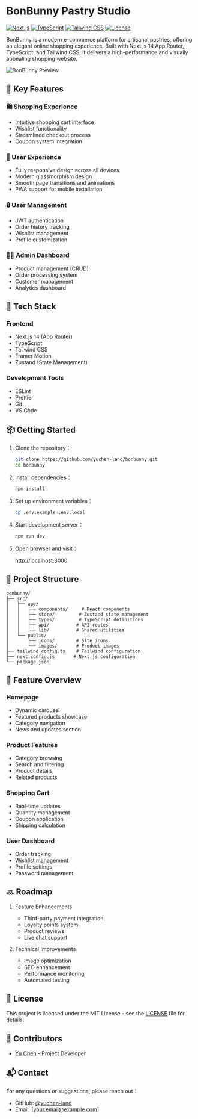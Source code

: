 # BonBunny Pastry Studio

[![Next.js](https://img.shields.io/badge/Next.js-14.0-black?logo=next.js)](https://nextjs.org/)
[![TypeScript](https://img.shields.io/badge/TypeScript-5.0-blue?logo=typescript)](https://www.typescriptlang.org/)
[![Tailwind CSS](https://img.shields.io/badge/Tailwind-3.0-38B2AC?logo=tailwind-css)](https://tailwindcss.com/)
[![License](https://img.shields.io/badge/License-MIT-green.svg)](LICENSE)

BonBunny is a modern e-commerce platform for artisanal pastries, offering an elegant online shopping experience. Built with Next.js 14 App Router, TypeScript, and Tailwind CSS, it delivers a high-performance and visually appealing shopping website.

![BonBunny Preview](public/images/about-banner.jpg)

## 🌟 Key Features

### 🛍️ Shopping Experience

- Intuitive shopping cart interface
- Wishlist functionality
- Streamlined checkout process
- Coupon system integration

### 📱 User Experience

- Fully responsive design across all devices
- Modern glassmorphism design
- Smooth page transitions and animations
- PWA support for mobile installation

### 🔒 User Management

- JWT authentication
- Order history tracking
- Wishlist management
- Profile customization

### 👨‍💼 Admin Dashboard

- Product management (CRUD)
- Order processing system
- Customer management
- Analytics dashboard

## 🚀 Tech Stack

### Frontend

- Next.js 14 (App Router)
- TypeScript
- Tailwind CSS
- Framer Motion
- Zustand (State Management)

### Development Tools

- ESLint
- Prettier
- Git
- VS Code

## 📦 Getting Started

1. Clone the repository：

   ```bash
   git clone https://github.com/yuchen-land/bonbunny.git
   cd bonbunny
   ```

2. Install dependencies：

   ```bash
   npm install
   ```

3. Set up environment variables：

   ```bash
   cp .env.example .env.local
   ```

4. Start development server：

   ```bash
   npm run dev
   ```

5. Open browser and visit：

   [http://localhost:3000](http://localhost:3000)

## 📁 Project Structure

```
bonbunny/
├── src/
│   ├── app/
│   │   ├── components/     # React components
│   │   ├── store/         # Zustand state management
│   │   ├── types/         # TypeScript definitions
│   │   ├── api/          # API routes
│   │   └── lib/          # Shared utilities
│   └── public/
│       ├── icons/        # Site icons
│       └── images/       # Product images
├── tailwind.config.ts    # Tailwind configuration
├── next.config.js       # Next.js configuration
└── package.json
```

## 🎨 Feature Overview

### Homepage

- Dynamic carousel
- Featured products showcase
- Category navigation
- News and updates section

### Product Features

- Category browsing
- Search and filtering
- Product details
- Related products

### Shopping Cart

- Real-time updates
- Quantity management
- Coupon application
- Shipping calculation

### User Dashboard

- Order tracking
- Wishlist management
- Profile settings
- Password management

## 🔜 Roadmap

1. Feature Enhancements

   - Third-party payment integration
   - Loyalty points system
   - Product reviews
   - Live chat support

2. Technical Improvements

   - Image optimization
   - SEO enhancement
   - Performance monitoring
   - Automated testing

## 📄 License

This project is licensed under the MIT License - see the [LICENSE](LICENSE) file for details.

## 👥 Contributors

- [Yu Chen](https://github.com/yuchen-land) - Project Developer

## 📬 Contact

For any questions or suggestions, please reach out：

- GitHub: [@yuchen-land](https://github.com/yuchen-land)
- Email: [your.email@example.com]
